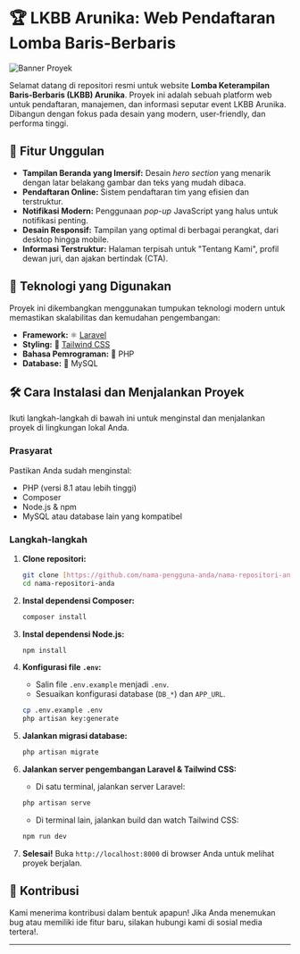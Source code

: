 # 🏆 LKBB Arunika: Web Pendaftaran Lomba Baris-Berbaris

![Banner Proyek](https://placehold.co/1200x400/8B0000/FFFFFF?text=LKBB+ARUNIKA)

Selamat datang di repositori resmi untuk website **Lomba Keterampilan Baris-Berbaris (LKBB) Arunika**. Proyek ini adalah sebuah platform web untuk pendaftaran, manajemen, dan informasi seputar event LKBB Arunika. Dibangun dengan fokus pada desain yang modern, user-friendly, dan performa tinggi.

## 🌟 Fitur Unggulan

* **Tampilan Beranda yang Imersif:** Desain *hero section* yang menarik dengan latar belakang gambar dan teks yang mudah dibaca.
* **Pendaftaran Online:** Sistem pendaftaran tim yang efisien dan terstruktur.
* **Notifikasi Modern:** Penggunaan *pop-up* JavaScript yang halus untuk notifikasi penting.
* **Desain Responsif:** Tampilan yang optimal di berbagai perangkat, dari desktop hingga mobile.
* **Informasi Terstruktur:** Halaman terpisah untuk "Tentang Kami", profil dewan juri, dan ajakan bertindak (CTA).

## 🚀 Teknologi yang Digunakan

Proyek ini dikembangkan menggunakan tumpukan teknologi modern untuk memastikan skalabilitas dan kemudahan pengembangan:

* **Framework:** ⚛️ [Laravel](https://laravel.com/)
* **Styling:** 🎨 [Tailwind CSS](https://tailwindcss.com/)
* **Bahasa Pemrograman:** 🐘 PHP
* **Database:** 🐬 MySQL

## 🛠️ Cara Instalasi dan Menjalankan Proyek

Ikuti langkah-langkah di bawah ini untuk menginstal dan menjalankan proyek di lingkungan lokal Anda.

### Prasyarat

Pastikan Anda sudah menginstal:
* PHP (versi 8.1 atau lebih tinggi)
* Composer
* Node.js & npm
* MySQL atau database lain yang kompatibel

### Langkah-langkah

1.  **Clone repositori:**
    ```bash
    git clone [https://github.com/nama-pengguna-anda/nama-repositori-anda.git](https://github.com/nama-pengguna-anda/nama-repositori-anda.git)
    cd nama-repositori-anda
    ```

2.  **Instal dependensi Composer:**
    ```bash
    composer install
    ```

3.  **Instal dependensi Node.js:**
    ```bash
    npm install
    ```

4.  **Konfigurasi file `.env`:**
    * Salin file `.env.example` menjadi `.env`.
    * Sesuaikan konfigurasi database (`DB_*`) dan `APP_URL`.
    ```bash
    cp .env.example .env
    php artisan key:generate
    ```

5.  **Jalankan migrasi database:**
    ```bash
    php artisan migrate
    ```

6.  **Jalankan server pengembangan Laravel & Tailwind CSS:**
    * Di satu terminal, jalankan server Laravel:
    ```bash
    php artisan serve
    ```
    * Di terminal lain, jalankan build dan watch Tailwind CSS:
    ```bash
    npm run dev
    ```

7.  **Selesai!**
    Buka `http://localhost:8000` di browser Anda untuk melihat proyek berjalan.

## 🤝 Kontribusi

Kami menerima kontribusi dalam bentuk apapun! Jika Anda menemukan bug atau memiliki ide fitur baru, silakan hubungi kami di sosial media tertera!.

---
